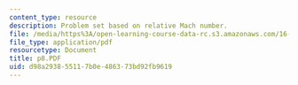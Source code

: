 ```yaml
---
content_type: resource
description: Problem set based on relative Mach number.
file: /media/https%3A/open-learning-course-data-rc.s3.amazonaws.com/16-01-unified-engineering-i-ii-iii-iv-fall-2005-spring-2006/d98a293855117b0e486373bd92fb9619_p8.PDF
file_type: application/pdf
resourcetype: Document
title: p8.PDF
uid: d98a2938-5511-7b0e-4863-73bd92fb9619
---
```


